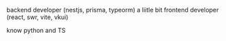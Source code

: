 backend developer (nestjs, prisma, typeorm)
a liitle bit frontend developer (react, swr, vite, vkui)

know python and TS
